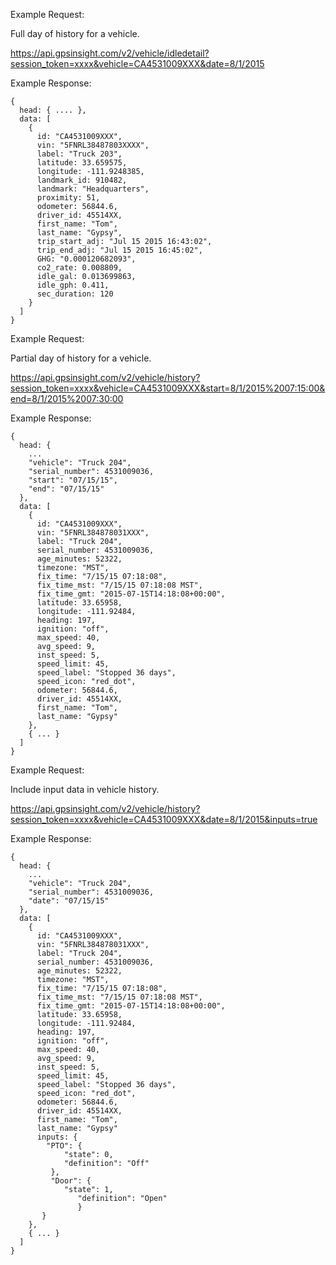 Example Request:

Full day of history for a vehicle.

https://api.gpsinsight.com/v2/vehicle/idledetail?session_token=xxxx&vehicle=CA4531009XXX&date=8/1/2015

Example Response:

    {
      head: { .... },
      data: [
        {
          id: "CA4531009XXX",
          vin: "5FNRL38487803XXXX",
          label: "Truck 203",
          latitude: 33.659575,
          longitude: -111.9248385,
          landmark_id: 910482,
          landmark: "Headquarters",
          proximity: 51,
          odometer: 56844.6,
          driver_id: 45514XX,
          first_name: "Tom",
          last_name: "Gypsy",
          trip_start_adj: "Jul 15 2015 16:43:02",
          trip_end_adj: "Jul 15 2015 16:45:02",
          GHG: "0.000120682093",
          co2_rate: 0.008809,
          idle_gal: 0.013699863,
          idle_gph: 0.411,
          sec_duration: 120
        }
      ]
    }
    
Example Request:

Partial day of history for a vehicle.

https://api.gpsinsight.com/v2/vehicle/history?session_token=xxxx&vehicle=CA4531009XXX&start=8/1/2015%2007:15:00&end=8/1/2015%2007:30:00  

Example Response:

    {
      head: { 
        ... 
        "vehicle": "Truck 204",
        "serial_number": 4531009036,
        "start": "07/15/15",
        "end": "07/15/15"                          
      },
      data: [
        {
          id: "CA4531009XXX",
          vin: "5FNRL384878031XXX",
          label: "Truck 204",
          serial_number: 4531009036,
          age_minutes: 52322,
          timezone: "MST",
          fix_time: "7/15/15 07:18:08",
          fix_time_mst: "7/15/15 07:18:08 MST",
          fix_time_gmt: "2015-07-15T14:18:08+00:00",
          latitude: 33.65958,
          longitude: -111.92484,
          heading: 197,
          ignition: "off",
          max_speed: 40,
          avg_speed: 9,
          inst_speed: 5,
          speed_limit: 45,
          speed_label: "Stopped 36 days",
          speed_icon: "red_dot",
          odometer: 56844.6,
          driver_id: 45514XX,
          first_name: "Tom",
          last_name: "Gypsy"
        }, 
        { ... }
      ]
    }

Example Request:

Include input data in vehicle history.

https://api.gpsinsight.com/v2/vehicle/history?session_token=xxxx&vehicle=CA4531009XXX&date=8/1/2015&inputs=true

Example Response:

    {
      head: { 
        ...
        "vehicle": "Truck 204",
        "serial_number": 4531009036,
        "date": "07/15/15"
      },
      data: [
        {
          id: "CA4531009XXX",
          vin: "5FNRL384878031XXX",
          label: "Truck 204",
          serial_number: 4531009036,
          age_minutes: 52322,
          timezone: "MST",
          fix_time: "7/15/15 07:18:08",
          fix_time_mst: "7/15/15 07:18:08 MST",
          fix_time_gmt: "2015-07-15T14:18:08+00:00",
          latitude: 33.65958,
          longitude: -111.92484,
          heading: 197,
          ignition: "off",
          max_speed: 40,
          avg_speed: 9,
          inst_speed: 5,
          speed_limit: 45,
          speed_label: "Stopped 36 days",
          speed_icon: "red_dot",
          odometer: 56844.6,
          driver_id: 45514XX,
          first_name: "Tom",
          last_name: "Gypsy"
          inputs: {
            "PTO": {
                "state": 0,
                "definition": "Off"
             },
             "Door": {
                "state": 1,
                   "definition": "Open"
                   }
           }
        }, 
        { ... }
      ]
    }    
